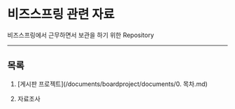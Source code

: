 # 비즈스프링 관련 자료
비즈스프링에서 근무하면서 보관을 하기 위한 Repository

---

## 목록
	
1. [게시판 프로젝트](/documents/boardproject/documents/0. 목차.md)

2. 자료조사
